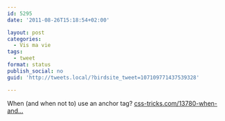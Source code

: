 ```yaml
---
id: 5295
date: '2011-08-26T15:18:54+02:00'

layout: post
categories:
  - Vis ma vie
tags:
  - tweet
format: status
publish_social: no
guid: 'http://tweets.local/?birdsite_tweet=107109771437539328'

---
```


When (and when not to) use an anchor tag? [css-tricks.com/13780-when-and…](http://css-tricks.com/13780-when-and-when-not-to-use-an-anchor-tag/)